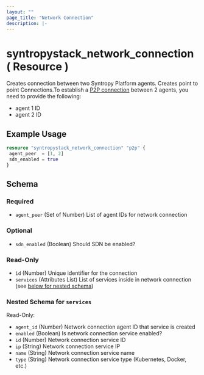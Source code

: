 ```yaml
---
layout: ""
page_title: "Network Connection"
description: |-
---
```


# syntropystack_network_connection ( Resource )

Creates connection between two Syntropy Platform agents.
Creates point to point Connections.To establish a [P2P connection](https://docs.syntropystack.com/docs/network-as-code-topologies#creating-complex-topologies) between 2 agents, you need to provide the following:

- agent 1 ID
- agent 2 ID

## Example Usage
 ```terraform
resource "syntropystack_network_connection" "p2p" {
  agent_peer  = [1, 2]
  sdn_enabled = true
}
```

 <!-- schema generated by tfplugindocs -->
## Schema

### Required

- `agent_peer` (Set of Number) List of agent IDs for network connection

### Optional

- `sdn_enabled` (Boolean) Should SDN be enabled?

### Read-Only

- `id` (Number) Unique identifier for the connection
- `services` (Attributes List) List of services inside in network connection (see [below for nested schema](#nestedatt--services))

<a id="nestedatt--services"></a>
### Nested Schema for `services`

Read-Only:

- `agent_id` (Number) Network connection agent ID that service is created
- `enabled` (Boolean) Is network connection service enabled?
- `id` (Number) Network connection service ID
- `ip` (String) Network connection service IP
- `name` (String) Network connection service name
- `type` (String) Network connection service type (Kubernetes, Docker, etc.)


